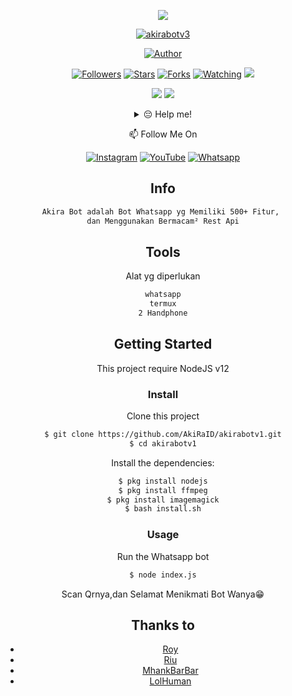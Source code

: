 <p align="center">
<img src="https://i.ibb.co/BjSpVNH/6300fac2-6a67-4cd6-8138-364f980ed50f.jpg"/>
</p>
<p align="center">
<a href="#"><img title="akirabotv3" src="https://img.shields.io/badge/Whatsapp Bot-green?colorA=%23ff0000&colorB=%23017e40&style=for-the-badge"></a>
</p>
<p align="center">
<a href="https://github.com/AkiRaID"><img title="Author" src="https://img.shields.io/badge/AUTHOR-AKIRA-orange.svg?style=for-the-badge&logo=github"></a>
</p>
<p align="center">
<a href="https://github.com/AkiRaID/followers"><img title="Followers" src="https://img.shields.io/github/followers/AkiRaID?color=blue&style=flat-square"></a>
<a href="https://github.com/AkiRaID/akirabotv3/stargazers/"><img title="Stars" src="https://img.shields.io/github/stars/AkiRaID/akirabotv3?color=red&style=flat-square"></a>
<a href="https://github.com/AkiRaID/akirabotv3/network/members"><img title="Forks" src="https://img.shields.io/github/forks/AkiRaID/akirabotv3?color=red&style=flat-square"></a>
<a href="https://github.com/AkiRaID/akirabotv3/watchers"><img title="Watching" src="https://img.shields.io/github/watchers/AkiRaID/akirabotv3?label=Watchers&color=blue&style=flat-square"></a>
<a href="https://hits.seeyoufarm.com"><img src="https://hits.seeyoufarm.com/api/count/incr/badge.svg?url=https%3A%2F%2Fgithub.com%2FAkiRaID%2Fakirabotv3&count_bg=%2379C83D&title_bg=%23555555&icon=probot.svg&icon_color=%2300FF6D&title=hits&edge_flat=false"/></a>
</p>

<p align="center">
    <img
        src="https://img.shields.io/badge/node.js%20-%2343853D.svg?&style=for-the-badge&logo=node.js&logoColor=white" />
    <img
        src="https://img.shields.io/badge/javascript%20-%23323330.svg?&style=for-the-badge&logo=javascript&logoColor=%23F7DF1E" />
</p>
<div align="center">
<details>
 <summary>😔 Help me!</summary>
 
 [Saweria](https://saweria.co/akirayt)
 
</details>

<p align="center">
📫 Follow Me On
</p>

<p align="center">
<a href="https://www.instagram.com/akirashopreal" target="_blank"><img src="https://img.shields.io/badge/Instagram-%23E4405F.svg?&style=flat-square&logo=instagram&logoColor=white" alt="Instagram"></a>
<a href="https://m.youtube.com/channel/UCvVd-kAsrJUjg0bwKqxUPeg" target="_blank"><img src="https://img.shields.io/badge/YouTube-%231877F2.svg?&style=flat-square&logo=YouTube&logoColor=white" alt="YouTube"></a>
<a href="https://wa.me/6282158549899" target="_blank"><img src="https://img.shields.io/badge/Whatsapp-%808080.svg?&style=flat-square&logo=Whatsapp&logoColor=white" alt="Whatsapp"></a>
</p>

## Info
```bash
Akira Bot adalah Bot Whatsapp yg Memiliki 500+ Fitur, 
dan Menggunakan Bermacam² Rest Api
```

## Tools
Alat yg diperlukan

```bash
whatsapp
termux
2 Handphone
```


## Getting Started

This project require NodeJS v12

### Install
Clone this project

```bash
$ git clone https://github.com/AkiRaID/akirabotv1.git
$ cd akirabotv1
```

Install the dependencies:

```bash
$ pkg install nodejs
$ pkg install ffmpeg
$ pkg install imagemagick
$ bash install.sh
```

### Usage
Run the Whatsapp bot

```bash
$ node index.js
```

Scan Qrnya,dan Selamat Menikmati Bot Wanya😁


## Thanks to
* [Roy](https://github.com/Pxc7b)
* [Riu](https://github.com/Pxc7)
* [MhankBarBar](https://github.com/MhankBarBar)
* [LolHuman](https://github.com/LoL-Human)


